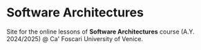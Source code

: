 # Software Architectures
Site for the online lessons of **Software Architectures** course (A.Y. 2024/2025) @ Ca' Foscari University of Venice.